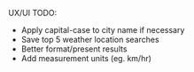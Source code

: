 UX/UI TODO:
- Apply capital-case to city name if necessary
- Save top 5 weather location searches
- Better format/present results
- Add measurement units (eg. km/hr)